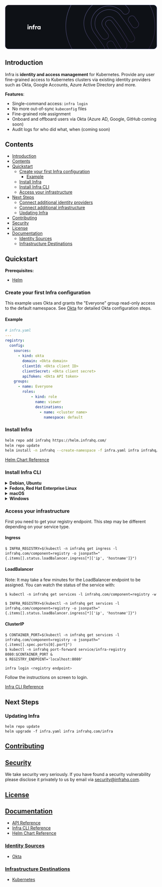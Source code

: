 <p align="center">
  <img src="./docs/images/InfraGithub.png"/>
</p>

## Introduction

Infra is **identity and access management** for Kubernetes. Provide any user fine-grained access to Kubernetes clusters via existing identity providers such as Okta, Google Accounts, Azure Active Directory and more.

**Features**:
* Single-command access: `infra login`
* No more out-of-sync `kubeconfig` files
* Fine-grained role assignment
* Onboard and offboard users via Okta (Azure AD, Google, GitHub coming soon)
* Audit logs for who did what, when (coming soon)

## Contents

* [Introduction](#introduction)
* [Contents](#contents)
* [Quickstart](#quickstart)
  * [Create your first Infra configuration](#create-your-first-infra-configuration)
    * [Example](#example)
  * [Install Infra](#install-infra)
  * [Install Infra CLI](#install-infra-cli)
  * [Access your infrastructure](#access-your-infrastructure)
* [Next Steps](#next-steps)
  * [Connect additional identity providers](#connect-additional-identity-providers)
  * [Connect additional infrastructure](#connect-additional-infrastructure)
  * [Updating Infra](#updating-infra)
* [Contributing](#contributing)
* [Security](#security)
* [License](#license)
* [Documentation](#documentation)
  * [Identity Sources](#identity-sources)
  * [Infrastructure Destinations](#infrastructure-destinations)

## Quickstart

**Prerequisites:**
* [Helm](https://helm.sh/)

### Create your first Infra configuration

This example uses Okta and grants the "Everyone" group read-only access to the default namespace. See [Okta](./docs/sources/okta.md) for detailed Okta configuration steps.

#### Example

```yaml
# infra.yaml
---
registry:
  config:
    sources:
      - kind: okta
        domain: <Okta domain>
        clientId: <Okta client ID>
        clientSecret: <Okta client secret>
        apiToken: <Okta API token>
    groups:
      - name: Everyone
        roles:
            - kind: role
              name: viewer
              destinations:
                - name: <cluster name>
                  namespace: default
```

### Install Infra

```bash
helm repo add infrahq https://helm.infrahq.com/
helm repo update
helm install -n infrahq --create-namespace -f infra.yaml infra infrahq/infra
```

[Helm Chart Reference](./docs/helm.md)

### Install Infra CLI

<details>
  <summary><strong>Debian, Ubuntu</strong></summary>

  ```bash
  sudo echo 'deb [trusted=yes] https://apt.fury.io/infrahq/ /' >/etc/apt/sources.list.d/infrahq.list
  sudo apt update
  sudo apt install infra
  ```
</details>

<details>
  <summary><strong>Fedora, Red Hat Enterprise Linux</strong></summary>

  ```bash
  sudo dnf config-manager --add-repo https://yum.fury.io/infrahq/
  sudo dnf install infra
  ```
</details>

<details>
  <summary><strong>macOS</strong></summary>

  ```bash
  brew install infrahq/tap/infra
  ```
</details>

<details>
  <summary><strong>Windows</strong></summary>

  ```powershell
  scoop bucket add infrahq https://github.com/infrahq/scoop.git
  scoop install infra
  ```
</details>

### Access your infrastructure

First you need to get your registry endpoint. This step may be different depending on your service type.

#### Ingress

```
$ INFRA_REGISTRY=$(kubectl -n infrahq get ingress -l infrahq.com/component=registry -o jsonpath="{.items[].status.loadBalancer.ingress[*]['ip', 'hostname']}")
```

#### LoadBalancer

Note: It may take a few minutes for the LoadBalancer endpoint to be assigned. You can watch the status of the service with:

```
$ kubectl -n infrahq get services -l infrahq.com/component=registry -w
```

```
$ INFRA_REGISTRY=$(kubectl -n infrahq get services -l infrahq.com/component=registry -o jsonpath="{.items[].status.loadBalancer.ingress[*]['ip', 'hostname']}")
```

#### ClusterIP

```
$ CONTAINER_PORT=$(kubectl -n infrahq get services -l infrahq.com/component=registry -o jsonpath="{.items[].spec.ports[0].port}")
$ kubectl -n infrahq port-forward service/infra-registry 8080:$CONTAINER_PORT &
$ REGISTRY_ENDPOINT='localhost:8080'
```

```bash
infra login <registry endpoint>
```

Follow the instructions on screen to login.

<!--
TODO: add a login video
-->

[Infra CLI Reference](./docs/cli.md)

## Next Steps

### Updating Infra

```
helm repo update
helm upgrade -f infra.yaml infra infrahq.com/infra
```

## [Contributing](./docs/contributing.md)

## [Security](./docs/security.md)

We take security very seriously. If you have found a security vulnerability please disclose it privately to us by email via [security@infrahq.com](mailto:security@infrahq.com).

## [License](./LICENSE)

## [Documentation](./docs)

* [API Reference](./docs/api.md)
* [Infra CLI Reference](./docs/cli.md)
* [Helm Chart Reference](./docs/helm.md)

### [Identity Sources](./docs/sources)

* [Okta](./docs/sources/okta.md)

### [Infrastructure Destinations](./docs/destinations)

* [Kubernetes](./docs/destinations/kubernetes.md)

